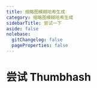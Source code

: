 ```yaml
---
title: 缩略图模糊哈希生成
category: 缩略图模糊哈希生成
sidebarTitle: 尝试一下
aside: false
nolebase:
  gitChangelog: false
  pageProperties: false
---
```


# 尝试 Thumbhash

<br />

<ThumbhashPreview
  thumbhash-text="选择图片以生成 Thumbhash"
  apply-thumbhash-text="应用生成的 Thumbhash"
  click-to-upload-text="点击上传图片"
  copy-to-clipboard-text="复制到剪贴板"
  clear-input-thumbhash-text="清空已输入的 Thumbhash"
  input-thumbhash-placeholder="输入 base64 编码的 Thumbhash..."
  preview-thumbhash-text="输入 Thumbhash 以预览"
/>
